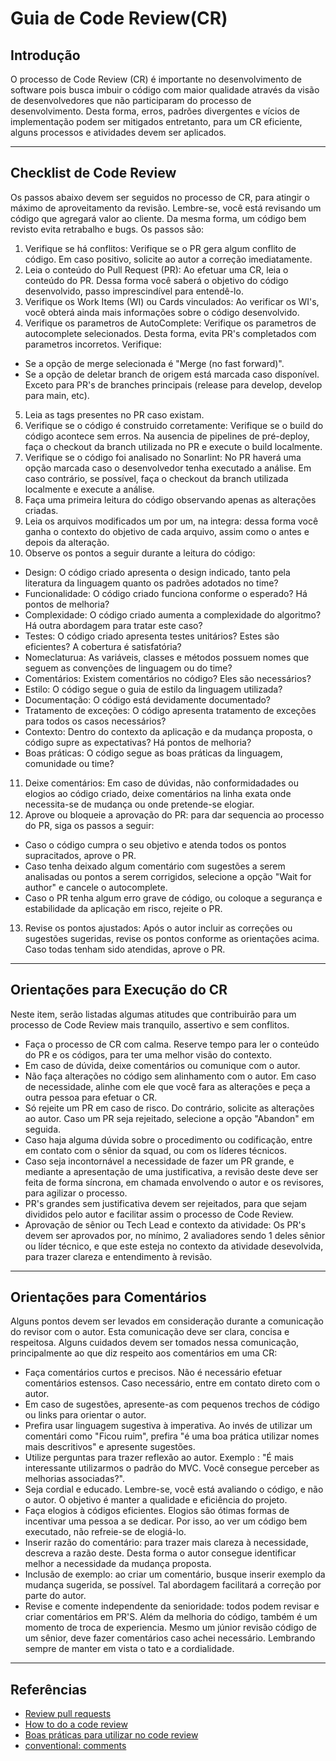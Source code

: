# Guia de Code Review(CR)

## Introdução

O processo de Code Review (CR) é importante no desenvolvimento de software pois busca imbuir o código com maior qualidade através da visão de desenvolvedores que não participaram do processo de desenvolvimento. Desta forma, erros, padrões divergentes e vícios de implementação podem ser mitigados entretanto, para um CR eficiente, alguns processos e atividades devem ser aplicados. 
___
## Checklist de Code Review
Os passos abaixo devem ser seguidos no processo de CR, para atingir o máximo de aproveitamento da revisão. Lembre-se, você está revisando um código que agregará valor ao cliente. Da mesma forma, um código bem revisto evita retrabalho e bugs. Os passos são:

1. Verifique se há conflitos: Verifique se o PR gera algum conflito de código. Em caso positivo, solicite ao autor a correção imediatamente.
2. Leia o conteúdo do Pull Request (PR): Ao efetuar uma CR, leia o conteúdo do PR. Dessa forma você saberá o objetivo do código desenvolvido, passo imprescindível para entendê-lo.
3. Verifique os Work Items (WI) ou Cards vinculados: Ao verificar os WI's, você obterá ainda mais informações sobre o código desenvolvido. 
4. Verifique os parametros de AutoComplete: Verifique os parametros de autocomplete selecionados. Desta forma, evita PR's completados com parametros incorretos. Verifique:
- Se a opção de merge selecionada é "Merge (no fast forward)".
- Se a opção de deletar branch de origem está marcada caso disponível. Exceto para PR's de branches principais (release para develop, develop para main, etc).
5. Leia as tags presentes no PR caso existam.
6. Verifique se o código é construido corretamente: Verifique se o build do código acontece sem erros. Na ausencia de pipelines de pré-deploy, faça o checkout da branch utilizada no PR e execute o build localmente.
7. Verifique se o código foi analisado no Sonarlint: No PR haverá uma opção marcada caso o desenvolvedor tenha executado a análise. Em caso contrário, se possível, faça o checkout da branch utilizada localmente e execute a análise.
8. Faça uma primeira leitura do código observando apenas as alterações criadas.
9. Leia os arquivos modificados um por um, na integra: dessa forma você ganha o contexto do objetivo de cada arquivo, assim como o antes e depois da alteração. 
10. Observe os pontos a seguir durante a leitura do código:
- Design: O código criado apresenta o design indicado, tanto pela literatura da linguagem quanto os padrões adotados no time?
- Funcionalidade: O código criado funciona conforme o esperado? Há pontos de melhoria?
- Complexidade: O código criado aumenta a complexidade do algoritmo? Há outra abordagem para tratar este caso?
- Testes: O código criado apresenta testes unitários? Estes são eficientes? A cobertura é satisfatória?
- Nomeclaturua: As variáveis, classes e métodos possuem nomes que seguem as convenções de linguagem ou do time?
- Comentários: Existem comentários no código? Eles são necessários?
- Estilo: O código segue o guia de estilo da linguagem utilizada?
- Documentação: O código está devidamente documentado?
- Tratamento de exceções: O código apresenta tratamento de exceções para todos os casos necessários?
- Contexto: Dentro do contexto da aplicação e da mudança proposta, o código supre as expectativas? Há pontos de melhoria?
- Boas práticas: O código segue as boas práticas da linguagem, comunidade ou time?
11. Deixe comentários: Em caso de dúvidas, não conformidadades ou elogios ao código criado, deixe comentários na linha exata onde necessita-se de mudança ou onde pretende-se elogiar.
12. Aprove ou bloqueie a aprovação do PR: para dar sequencia ao processo do PR, siga os passos a seguir:
- Caso o código cumpra o seu objetivo e atenda todos os pontos supracitados, aprove o PR.
- Caso tenha deixado algum comentário com sugestões a serem analisadas ou pontos a serem corrigidos, selecione a opção "Wait for author" e cancele o autocomplete.
- Caso o PR tenha algum erro grave de código, ou coloque a segurança e estabilidade da aplicação em risco, rejeite o PR.
13. Revise os pontos ajustados: Após o autor incluir as correções ou sugestões sugeridas, revise os pontos conforme as orientações acima. Caso todas tenham sido atendidas, aprove o PR.
___
## Orientações para Execução do CR

Neste item, serão listadas algumas atitudes que contribuirão para um processo de Code Review mais tranquilo, assertivo e sem conflitos.
- Faça o processo de CR com calma. Reserve tempo para ler o conteúdo do PR e os códigos, para ter uma melhor visão do contexto.
- Em caso de dúvida, deixe comentários ou comunique com o autor.
- Não faça alterações no código sem alinhamento com o autor. Em caso de necessidade, alinhe com ele que você fara as alterações e peça a outra pessoa para efetuar o CR. 
- Só rejeite um PR em caso de risco. Do contrário, solicite as alterações ao autor. Caso um PR seja rejeitado, selecione a opção "Abandon" em seguida.
- Caso haja alguma dúvida sobre o procedimento ou codificação, entre em contato com o sênior da squad, ou com os líderes técnicos.
- Caso seja incontornável a necessidade de fazer um PR grande, e mediante a apresentação de uma justificativa, a revisão deste deve ser feita de forma síncrona, em chamada envolvendo o autor e os revisores, para agilizar o processo.
- PR's grandes sem justificativa devem ser rejeitados, para que sejam divididos pelo autor e facilitar assim o processo de Code Review.
- Aprovação de sênior ou Tech Lead e contexto da atividade: Os PR's devem ser aprovados por, no mínimo, 2 avaliadores sendo 1 deles sênior ou líder técnico, e que este esteja no contexto da atividade desevolvida, para trazer clareza e entendimento à revisão.
___
## Orientações para Comentários
Alguns pontos devem ser levados em consideração durante a comunicação do revisor com o autor. Esta comunicação deve ser clara, concisa e respeitosa. Alguns cuidados devem ser tomados nessa comunicação, principalmente ao que diz respeito aos comentários em uma CR:
- Faça comentários curtos e precisos. Não é necessário efetuar comentários estensos. Caso necessário, entre em contato direto com o autor.
- Em caso de sugestões, apresente-as com pequenos trechos de código ou links para orientar o autor.
- Prefira usar linguagem sugestiva à imperativa. Ao invés de utilizar um comentári como "Ficou ruim", prefira "é uma boa prática utilizar nomes mais descritivos" e apresente sugestões.
- Utilize perguntas para trazer reflexão ao autor. Exemplo : "É mais interessante utilizarmos o padrão do MVC. Você consegue perceber as melhorias associadas?".
- Seja cordial e educado. Lembre-se, você está avaliando o código, e não o autor. O objetivo é manter a qualidade e eficiência do projeto.
- Faça elogios à códigos eficientes. Elogios são ótimas formas de incentivar uma pessoa a se dedicar. Por isso, ao ver um código bem executado, não refreie-se de elogiá-lo.
- Inserir razão do comentário: para trazer mais clareza à necessidade, descreva a razão deste. Desta forma o autor consegue identificar melhor a necessidade da mudança proposta.
- Inclusão de exemplo: ao criar um comentário, busque inserir exemplo da mudança sugerida, se possível. Tal abordagem facilitará a correção por parte do autor.
- Revise e comente independente da senioridade: todos podem revisar e criar comentários em PR'S. Além da melhoria do código, também é um momento de troca de experiencia. Mesmo um júnior revisão código de um sênior, deve fazer comentários caso achei necessário. Lembrando sempre de manter em vista o tato e a cordialidade.

___
## Referências
- [Review pull requests](https://learn.microsoft.com/en-us/azure/devops/repos/git/review-pull-requests?view=azure-devops&tabs=browser)
- [How to do a code review](https://google.github.io/eng-practices/review/reviewer/)
- [Boas práticas para utilizar no code review](https://www.linkedin.com/pulse/6-boas-pr%C3%A1ticas-para-utilizar-code-review-leticia-coelho/?originalSubdomain=pt)
- [conventional: comments](https://conventionalcomments.org/)
